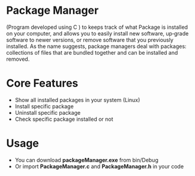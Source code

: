 # Package Manager

(Program developed using C ) to  keeps track of what Package is installed on your computer, and allows you to easily install new software, up‐grade  software  to  newer  versions, or remove software that you previously installed. As the name suggests, package managers deal with packages: collections of files that are bundled together and can be installed and removed.   

# Core Features

  - Show all installed packages in your system (Linux)
  - Install specific package
  - Uninstall specific package
  - Check specific package installed or not
  
 
# Usage

- You can download **packageManager.exe** from bin/Debug 
- Or import **PackageManager.c** and **PackageManager.h** in your code